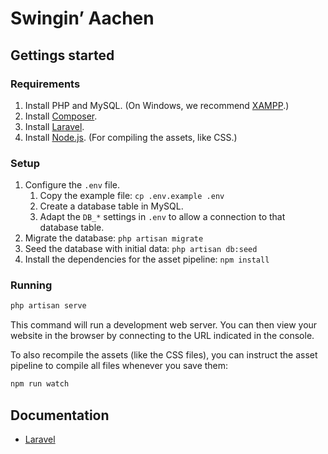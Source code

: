 # Swingin&rsquo; Aachen
## Gettings started
### Requirements
1. Install PHP and MySQL. (On Windows, we recommend [XAMPP].)
2. Install [Composer].
3. Install [Laravel].
4. Install [Node.js]. (For compiling the assets, like CSS.)

[XAMPP]: https://www.apachefriends.org/index.html
[Composer]: https://getcomposer.org/
[Laravel]: https://laravel.com/
[Node.js]: https://nodejs.org/

### Setup
1. Configure the `.env` file.
    1. Copy the example file: `cp .env.example .env`
    2. Create a database table in MySQL.
    3. Adapt the `DB_*` settings in `.env` to allow a connection to that database table.
2. Migrate the database: `php artisan migrate`
3. Seed the database with initial data: `php artisan db:seed`
4. Install the dependencies for the asset pipeline: `npm install`

### Running
```bash
php artisan serve
```
This command will run a development web server. You can then view your website in the browser by connecting to the URL indicated in the console.

To also recompile the assets (like the CSS files), you can instruct the asset pipeline to compile all files whenever you save them:
```bash
npm run watch
```

## Documentation
- [Laravel](https://laravel.com/docs/6.x)

